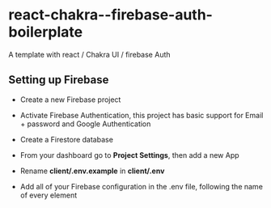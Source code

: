 # react-chakra--firebase-auth-boilerplate
A template with react / Chakra UI / firebase Auth

## Setting up Firebase

- Create a new Firebase project

- Activate Firebase Authentication, this project has basic support for Email + password and Google Authentication

- Create a Firestore database

- From your dashboard go to **Project Settings**, then add a new App

- Rename **client/.env.example** in **client/.env**

- Add all of your Firebase configuration in the .env file, following the name of every element